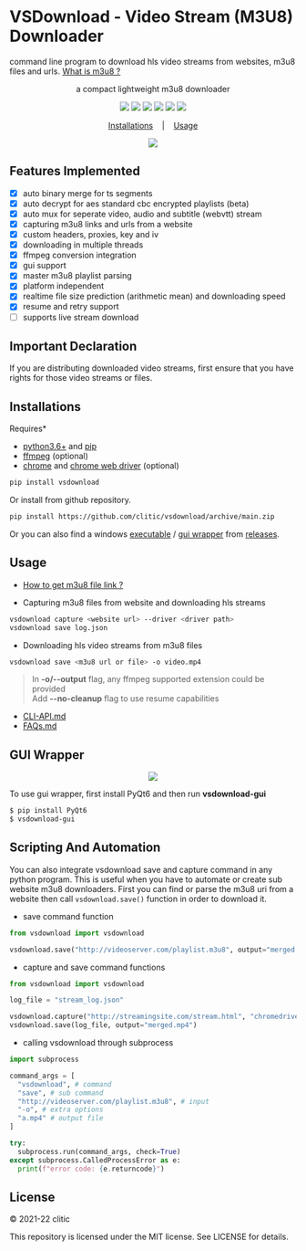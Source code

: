 # VSDownload - Video Stream (M3U8) Downloader

command line program to download hls video streams from websites, m3u8 files and urls. [What is m3u8 ?](https://en.wikipedia.org/wiki/M3U)

<p align="center">
  a compact lightweight m3u8 downloader
</p>

<p align="center">
  <img src="https://img.shields.io/badge/dynamic/json?style=flat-square&maxAge=86400&label=downloads&query=%24.total_downloads&url=https%3A%2F%2Fapi.pepy.tech%2Fapi%2Fprojects%2Fvsdownload">
  <img src="https://img.shields.io/pypi/v/vsdownload?style=flat-square">
  <img src="https://img.shields.io/badge/python-%3E=_3.6-green?style=flat-square"/>
  <img src="https://img.shields.io/github/license/clitic/vsdownload?style=flat-square">
  <img src="https://img.shields.io/github/repo-size/clitic/vsdownload?style=flat-square">
  <img src="https://img.shields.io/tokei/lines/github/clitic/vsdownload?style=flat-square">
</p>

<p align="center">
  <a href="#Installations">Installations</a>
  &nbsp;&nbsp;&nbsp;|&nbsp;&nbsp;&nbsp;
  <a href="#Usage">Usage</a>
</p>

<p align="center">
  <img src="https://raw.githubusercontent.com/clitic/vsdownload/main/images/vsdownload.gif">
</p>

## Features Implemented

- [x] auto binary merge for ts segments
- [x] auto decrypt for aes standard cbc encrypted playlists (beta)
- [x] auto mux for seperate video, audio and subtitle (webvtt) stream
- [x] capturing m3u8 links and urls from a website
- [x] custom headers, proxies, key and iv
- [x] downloading in multiple threads
- [x] ffmpeg conversion integration
- [x] gui support
- [x] master m3u8 playlist parsing
- [x] platform independent
- [x] realtime file size prediction (arithmetic mean) and downloading speed
- [x] resume and retry support
- [ ] supports live stream download

## Important Declaration

If you are distributing downloaded video streams, first ensure that you have rights for those video streams or files.

## Installations

Requires*

- [python3.6+](https://www.python.org/downloads) and [pip](https://pip.pypa.io/en/stable/installation)
- [ffmpeg](https://www.ffmpeg.org/download.html) (optional)
- [chrome](https://www.google.com/chrome/) and [chrome web driver](https://chromedriver.chromium.org/downloads) (optional)

```bash
pip install vsdownload
```

Or install from github repository.

```bash
pip install https://github.com/clitic/vsdownload/archive/main.zip
```

Or you can also find a windows [executable](https://github.com/clitic/vsdownload/releases/download/v1.1.21/vsdownload.exe) / [gui wrapper](https://github.com/clitic/vsdownload/releases/download/v1.1.21/vsdownload_gui.zip) from [releases](https://github.com/clitic/vsdownload/releases).

## Usage

- [How to get m3u8 file link ?](https://github.com/clitic/vsdownload/blob/main/docs/FAQs.md#How+to+get+m3u8+file+link+?)

- Capturing m3u8 files from website and downloading hls streams

```bash
vsdownload capture <website url> --driver <driver path>
vsdownload save log.json
```

- Downloading hls video streams from m3u8 files

```bash
vsdownload save <m3u8 url or file> -o video.mp4
```

> In **-o/--output** flag, any ffmpeg supported extension could be provided <br> Add **--no-cleanup** flag to use resume capabilities

- [CLI-API.md](docs/CLI-API.md)
- [FAQs.md](docs/FAQs.md)

## GUI Wrapper

<p align="center">
  <img src="https://raw.githubusercontent.com/clitic/vsdownload/main/images/gui_wrapper.jpg">
</p>

To use gui wrapper, first install PyQt6 and then run **vsdownload-gui**

```bash
$ pip install PyQt6
$ vsdownload-gui
```

## Scripting And Automation

You can also integrate vsdownload save and capture command in any python program. This is useful when you have to automate or create sub website m3u8 downloaders. First you can find or parse the m3u8 uri from a website then call `vsdownload.save()` function in order to download it.

- save command function

```python
from vsdownload import vsdownload

vsdownload.save("http://videoserver.com/playlist.m3u8", output="merged.mp4")
```

- capture and save command functions

```python
from vsdownload import vsdownload

log_file = "stream_log.json"

vsdownload.capture("http://streamingsite.com/stream.html", "chromedriver.exe", output=log_file)
vsdownload.save(log_file, output="merged.mp4")
```

- calling vsdownload through subprocess

```python
import subprocess

command_args = [
  "vsdownload", # command
  "save", # sub command
  "http://videoserver.com/playlist.m3u8", # input
  "-o", # extra options
  "a.mp4" # output file
]

try:
  subprocess.run(command_args, check=True)
except subprocess.CalledProcessError as e:
  print(f"error code: {e.returncode}")
```

## License

&copy; 2021-22 clitic

This repository is licensed under the MIT license. See LICENSE for details.
